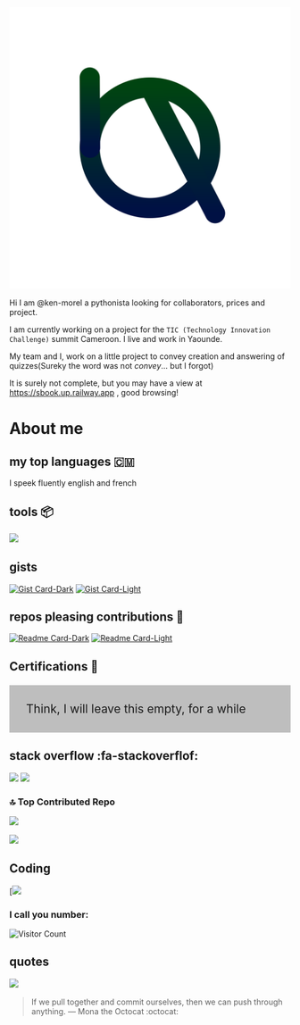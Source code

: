 ![My logo](ama.svg)

Hi I am @ken-morel a pythonista looking for collaborators, prices and project.

I am currently working on a project for the `TIC (Technology Innovation Challenge)` summit Cameroon.
I live and work in Yaounde.

My team and I, work on a little project to convey creation and answering of quizzes(Sureky the word was not _convey_... but I forgot)

It is surely not complete, but you may have a view at https://sbook.up.railway.app , good browsing!


# About me

## my top languages 🇨🇲

I speek fluently english and french

## tools 📦

![](https://skillicons.dev/icons?i=python,sublime,windows,django,flask,vercel,regex,javascript,html,svg,css,sass,cpp,arduino,github,jquery,gmail,md,powershell,docker,go,mysql,sqlite,postgres,linkedin,stackoverflow,twitter,ts&perline=7)

## gists
[![Gist Card-Dark](https://ken-morel-stats.vercel.app/api/gist?id=aa1e2aab3af5162a7fc10540d4c6b014&theme=nord&bg_color=00114455&hide_border=true&border_radius=20#gh-dark-mode-only)](https://gist.github.com/ken-morel/aa1e2aab3af5162a7fc10540d4c6b014#gh-dark-mode-only)
[![Gist Card-Light](https://ken-morel-stats.vercel.app/api/gist?id=aa1e2aab3af5162a7fc10540d4c6b014&theme=view&bg_color=aabbff33&hide_border=true&border_radius=20#gh-light-mode-only)](https://gist.github.com/ken-morel/aa1e2aab3af5162a7fc10540d4c6b014#gh-light-mode-only)

## repos pleasing contributions 🥺

[![Readme Card-Dark](https://github-readme-stats.vercel.app/api/pin/?username=ken-morel&repo=pyoload&theme=nord&bg_color=55114455&hide_border=true&border_radius=20#gh-dark-mode-only)](https://github.com/ken-morel/pyoload#gh-dark-mode-only)
[![Readme Card-Light](https://github-readme-stats.vercel.app/api/pin/?username=ken-morel&repo=pyoload&theme=view&bg_color=ffaaee33&hide_border=true&border_radius=20#gh-light-mode-only)](https://github.com/ken-morel/pyoload#gh-light-mode-only)

## Certifications 🏫

<p style="font-size: 1.5em; background-color: #7777; padding: 30px;">
    Think, I will leave this empty, for a while
</p>

## stack overflow :fa-stackoverflof:

[![](https://stackoverflow.com/users/flair/22719308.png?theme=dark&cache=300#gh-dark-mode-only)](https://stackoverflow.com/users/22719308/ken-morel#gh-dark-mode-only)
[![](https://stackoverflow.com/users/flair/22719308.png?theme=light&cache=300#gh-light-mode-only)](https://stackoverflow.com/users/22719308/ken-morel#gh-light-mode-only)

<!--
[![github stats-Dark](https://ken-morel-stats.vercel.app/api?username=ken-morel&count_private=true&show_icons=true&include_all_commits=true&show=reviews,discussions_started,discussions_answered,prs_merged,prs_merged_percentage&theme=nord&bg_color=00114455&hide_border=true&border_radius=20#gh-dark-mode-only)](https://github.com/ken-morel#gh-dark-mode-only)
[![github stats-Light](https://ken-morel-stats.vercel.app/api?username=ken-morel&count_private=true&show_icons=true&include_all_commits=true&show=reviews,discussions_started,discussions_answered,prs_merged,prs_merged_percentage&rank_icon=github&theme=vue&bg_color=aabbff33&hide_border=true&border_radius=20#gh-light-mode-only)](https://github.com/ken-morel#gh-light-mode-only)

[![github stats-Dark](https://ken-morel-stats.vercel.app/api/top-langs/?username=ken-morel&layout=pie&theme=nord&bg_color=00441155&hide_border=true&border_radius=20&hide=tcl,procfile,yacc,tex,lex,roff,common%20lisp&langs_count=10&custom_title=My%20top%20languages#gh-dark-mode-only)](https://github.com/ken-morel#gh-dark-mode-only)
[![github stats-Light](https://ken-morel-stats.vercel.app/api/top-langs/?username=ken-morel&layout=pie&theme=view&bg_color=aaffbb33&hide_border=true&border_radius=20&hide=tcl,procfile,yacc,tex,lex,roff,common%20lisp&langs_count=10&custom_title=My%20top%20languages#gh-light-mode-only)](https://github.com/ken-morel#gh-light-mode-only)
[![](https://github-readme-streak-stats.herokuapp.com?user=ken-morel&theme=nord&hide_border=true&date_format=M%20j%5B%2C%20Y%5D&bg_color=00441155&border_radius=20)](https://github.com/ken-morel)

[![WakaTime stats-Dark](https://wakatime.com/share/@dbe5b692-a03c-4ea8-b663-a3e6438148b6/8508f973-313d-4618-99a9-a023d1e576f2.svg#gh-dark-mode-only)](https://github.com/ken-morel#gh-dark-mode-only)
[![WakaTime stats-Light](https://wakatime.com/share/@dbe5b692-a03c-4ea8-b663-a3e6438148b6/193f6932-c11c-41db-b6ad-7d0bc38f3f70.svg#gh-light-mode-only)](https://github.com/ken-morel#gh-light-mode-only)




## 🏆 GitHub Trophies
![](https://github-profile-trophy.vercel.app/?username=ken-morel&theme=monokai&bg_color=00554455&column=3&margin-w=10&no-frame=true)

-->

### 🔝 Top Contributed Repo
![](https://github-contributor-stats.vercel.app/api?username=ken-morel&limit=5&theme=nord&combine_all_yearly_contributions=true&border_radius=20&bg_color=22441155&border_radius=20&hide_border=true)






[^1]: View at [Sbook website](https://sbook.up.railway.app)


![](https://komarev.com/ghpvc/?username=ken-morel&color=553300&style=flat&label=views)


## Coding

[![](https://wakatime.com/share/@dbe5b692-a03c-4ea8-b663-a3e6438148b6/ecf25244-37cb-4847-abc3-6ad2a95fcd23.png)

### I call you number:
![Visitor Count](https://profile-counter.glitch.me/{ken-morel}/count.svg)

## quotes

![](https://quotes-github-readme.vercel.app/api?&theme=nord)

> If we pull together and commit ourselves, then we can push through anything.
— Mona the Octocat :octocat:
